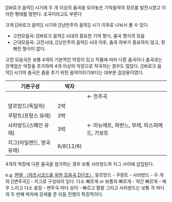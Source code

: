 [[바로크 음악]] 시기에 두 개 이상의 춤곡을 모아놓은 기악음악의 장르를 발전시켰고 이러한 형태를 말한다. 조곡이라고도 부른다

크게 [[바로크 음악]] 시기와 [[낭만주의 음악]] 시기 이후로 나눠서 볼 수 있다.
+ 고전모음곡: [[바로크 음악]] 시대의 중요한 기악 형식, 춤곡 형식의 모음
+ 근대모음곡: 고전시대, [[낭만주의 음악]] 시대 이후, 춤곡 여부가 중요하지 않고, 정해진 형식이 없다.

고전 모음곡은 보통 4개의 기본적인 악장이 있고 작품에 따라 다른 춤곡이나 춤곡과는 관계업슨 악장을 추가하여 4개 이상의 악장으로 작곡하는 경우도 많았다. [[바로크 음악]] 시기의 춤곡은 춤을 추기 위한 음악이라기보다는 대부분 감상용이였다. 

| 기본구성                  | 박자      |                                                         |
| ------------------------- | --------- | ------------------------------------------------------- |
|                           |           | $\leftarrow$ 전주곡                                     |
| 알르망드(독일의)          | 2박       |                                                         |
| 쿠랑트(프랑스 유래)       | 3박       |                                                         |
| 사라방드(스페인 유래)     | 3박       | $\leftarrow$ 미뉴에트, 파반느, 부레, 피스피에드, 가보트 |
| 지그(아일랜드, 영국 유래) | 6/8(12/8) |                                                         |

4개의 악장에 다른 춤곡을 첨가하는 경우 보통 사라방드와 지그 사이에 삽입된다. 

e.g. <a href="https://www.youtube.com/watch?v=WjcWzfs7e9c">헨델 〈하프시코드를 위한 모음곡 D단조〉</a>
알르망드 - 쿠랑트 - 사라방드 - 두 개의 [[변주곡]] - 지그로 구성되어 있다.
다소 빠르게 or 보통의 빠르게 - 약간 빠르게 - 매우 느리고 다소 웅장 - 변주곡 마다 상이 - 빠르고 활발
그리고 사라방드는 보통 각 마디의 두 번째 박자에 강세를 준 리듬 진행이 특징적이다. 
